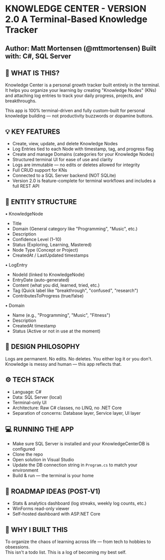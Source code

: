 ﻿
  # KNOWLEDGE CENTER - VERSION 2.0  A Terminal-Based Knowledge Tracker


Author: Matt Mortensen (@mttmortensen)
Built with: C#, SQL Server
-------------------------------

🎯 WHAT IS THIS?
----------------
Knowledge Center is a personal growth tracker built entirely in the terminal.
It helps you organize your learning by creating "Knowledge Nodes" (KNs) and attaching log entries to track your daily progress, projects, and breakthroughs.

This app is 100% terminal-driven and fully custom-built for personal knowledge building — not productivity buzzwords or dopamine buttons.

💡 KEY FEATURES
---------------
- Create, view, update, and delete Knowledge Nodes
- Log Entries tied to each Node with timestamp, tag, and progress flag
- Create and manage Domains (categories for your Knowledge Nodes)
- Structured terminal UI for ease of use and clarity
- Logs are immutable — no edits or deletes allowed for integrity
- Full CRUD support for KNs
- Connected to a SQL Server backend (NOT SQLite)
- Version 2.0 is feature-complete for terminal workflows and includes a full REST API

🧱 ENTITY STRUCTURE
-------------------
• KnowledgeNode
  - Title
  - Domain (General category like "Programming", "Music", etc.)
  - Description
  - Confidence Level (1–10)
  - Status (Exploring, Learning, Mastered)
  - Node Type (Concept or Project)
  - CreatedAt / LastUpdated timestamps

• LogEntry
  - NodeId (linked to KnowledgeNode)
  - EntryDate (auto-generated)
  - Content (what you did, learned, tried, etc.)
  - Tag (Quick label like "breakthrough", "confused", "research")
  - ContributesToProgress (true/false)

• Domain
  - Name (e.g., "Programming", "Music", "Fitness")
  - Description 
  - CreatedAt timestamp
  - Status (Active or not in use at the moment)

🚫 DESIGN PHILOSOPHY
---------------------
Logs are permanent. No edits. No deletes. You either log it or you don't.  
Knowledge is messy and human — this app reflects that.

⚙️ TECH STACK
-------------
- Language: C#
- Data: SQL Server (local)
- Terminal-only UI
- Architecture: Raw C# classes, no LINQ, no .NET Core
- Separation of concerns: Database layer, Service layer, UI layer

💻 RUNNING THE APP
-------------------
- Make sure SQL Server is installed and your KnowledgeCenterDB is configured
- Clone the repo
- Open solution in Visual Studio
- Update the DB connection string in `Program.cs` to match your environment
- Build & run — the terminal is your home

🚀 ROADMAP IDEAS (POST-V1)
---------------------------
- Stats & analytics dashboard (log streaks, weekly log counts, etc.)
- WinForms read-only viewer
- Self-hosted dashboard with ASP.NET Core

🧠 WHY I BUILT THIS
--------------------
To organize the chaos of learning across life — from tech to hobbies to obsessions.  
This isn't a todo list. This is a log of becoming my best self.

